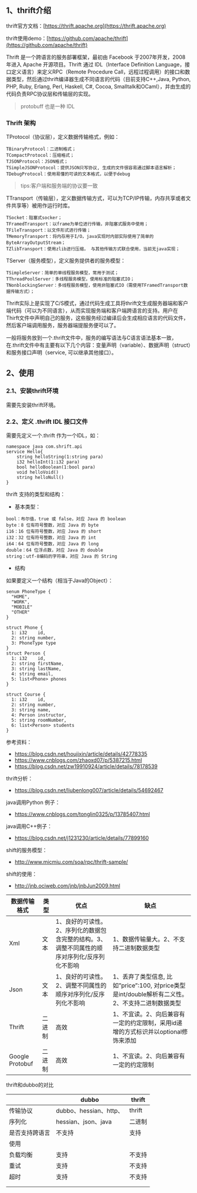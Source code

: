 ## 1、thrift介绍

thrift官方文档：[https://thrift.apache.org](https://thrift.apache.org)

thrift使用demo：[https://github.com/apache/thrift](https://github.com/apache/thrift)

Thrift 是一个跨语言的服务部署框架，最初由 Facebook 于2007年开发，2008 年进入 Apache 开源项目。Thrift 通过 IDL（Interface Definition Language，接口定义语言）来定义RPC（Remote Procedure Call，远程过程调用）的接口和数据类型，然后通过thrift编译器生成不同语言的代码（目前支持C++,Java, Python, PHP, Ruby, Erlang, Perl, Haskell, C#, Cocoa, Smalltalk和OCaml），并由生成的代码负责RPC协议层和传输层的实现。

> protobuff 也是一种 IDL

### Thrift 架构

TProtocol（协议层），定义数据传输格式，例如：

```
TBinaryProtocol：二进制格式；
TCompactProtocol：压缩格式；
TJSONProtocol：JSON格式；
TSimpleJSONProtocol：提供JSON只写协议, 生成的文件很容易通过脚本语言解析；
TDebugProtocol：使用易懂的可读的文本格式，以便于debug
```

> tips:客户端和服务端的协议要一致

TTransport（传输层），定义数据传输方式，可以为TCP/IP传输，内存共享或者文件共享等）被用作运行时库。

```
TSocket：阻塞式socker；
TFramedTransport：以frame为单位进行传输，非阻塞式服务中使用；
TFileTransport：以文件形式进行传输；
TMemoryTransport：将内存用于I/O，java实现时内部实际使用了简单的ByteArrayOutputStream；
TZlibTransport：使用zlib进行压缩， 与其他传输方式联合使用，当前无java实现；
```

TServer（服务模型），定义服务提供者的服务模型：

```
TSimpleServer：简单的单线程服务模型，常用于测试；
TThreadPoolServer：多线程服务模型，使用标准的阻塞式IO；
TNonblockingServer：多线程服务模型，使用非阻塞式IO（需使用TFramedTransport数据传输方式）；
```

Thrift实际上是实现了C/S模式，通过代码生成工具将thrift文生成服务器端和客户端代码（可以为不同语言），从而实现服务端和客户端跨语言的支持。用户在Thirft文件中声明自己的服务，这些服务经过编译后会生成相应语言的代码文件，然后客户端调用服务，服务器端提服务便可以了。

一般将服务放到一个.thrift文件中，服务的编写语法与C语言语法基本一致，在.thrift文件中有主要有以下几个内容：变量声明（variable）、数据声明（struct）和服务接口声明（service, 可以继承其他接口）。

## 2、使用

### 2.1、安装thrift环境

需要先安装thrift环境。

### 2.2、定义  .thrift IDL 接口文件

需要先定义一个.thrift 作为一个IDL，如：

```
namespace java com.shrift.api
service Hello{
    string helloString(1:string para)
    i32 helloInt(1:i32 para)
    bool helloBoolean(1:bool para)
    void helloVoid()
    string helloNull()
}
```

thrift 支持的类型和结构：

- 基本类型：

```
bool：布尔值，true 或 false，对应 Java 的 boolean
byte：8 位有符号整数，对应 Java 的 byte
i16：16 位有符号整数，对应 Java 的 short
i32：32 位有符号整数，对应 Java 的 int
i64：64 位有符号整数，对应 Java 的 long
double：64 位浮点数，对应 Java 的 double
string：utf-8编码的字符串，对应 Java 的 String
```

- 结构

如果要定义一个结构（相当于Java的Object）：

```
senum PhoneType {
  "HOME",
  "WORK",
  "MOBILE"
  "OTHER"
}

struct Phone {
  1: i32    id,
  2: string number,
  3: PhoneType type
}
struct Person {
  1: i32    id,
  2: string firstName,
  3: string lastName,
  4: string email,
  5: list<Phone> phones
}

struct Course {
  1: i32    id,
  2: string number,
  3: string name,
  4: Person instructor,
  5: string roomNumber,
  6: list<Person> students
}
```



参考资料：

- https://blog.csdn.net/houjixin/article/details/42778335
- https://www.cnblogs.com/zhaoxd07/p/5387215.html
- https://blog.csdn.net/zw19910924/article/details/78178539

thrift分析：

- https://blog.csdn.net/liubenlong007/article/details/54692467

java调用Python 例子：

- https://www.cnblogs.com/tonglin0325/p/13785407.html

java调用C++例子：

- https://blog.csdn.net/j1231230/article/details/77899160

shift的服务模型：

- http://www.micmiu.com/soa/rpc/thrift-sample/

shift的使用：

- http://jnb.ociweb.com/jnb/jnbJun2009.html

| 数据传输格式    | 类型   | 优点                                                         | 缺点                                                         |
| --------------- | ------ | ------------------------------------------------------------ | ------------------------------------------------------------ |
| Xml             | 文本   | 1、良好的可读性。 2、序列化的数据包含完整的结构。3、调整不同属性的顺序对序列化/反序列化不影响 | 1、数据传输量大。2、不支持二进制数据类型                     |
| Json            | 文本   | 1、良好的可读性。2、调整不同属性的顺序对序列化/反序列化不影响 | 1、丢弃了类型信息, 比如”price”:100, 对price类型是int/double解析有二义性。2、不支持二进制数据类型 |
| Thrift          | 二进制 | 高效                                                         | 1、不宜读。2、向后兼容有一定的约定限制，采用id递增的方式标识并以optional修饰来添加 |
| Google Protobuf | 二进制 | 高效                                                         | 1、不宜读。2、向后兼容有一定的约定限制                       |



thrift和dubbo的对比

|                | dubbo                  | thrift |
| -------------- | ---------------------- | ------ |
| 传输协议       | dubbo、hessian、http、 | thrift |
| 序列化         | hessian、json、java    | 二进制 |
| 是否支持跨语言 | 不支持                 | 支持   |
| 使用           |                        |        |
| 负载均衡       | 支持                   | 不支持 |
| 重试           | 支持                   | 不支持 |
| 超时           | 支持                   | 不支持 |
|                |                        |        |
|                |                        |        |

